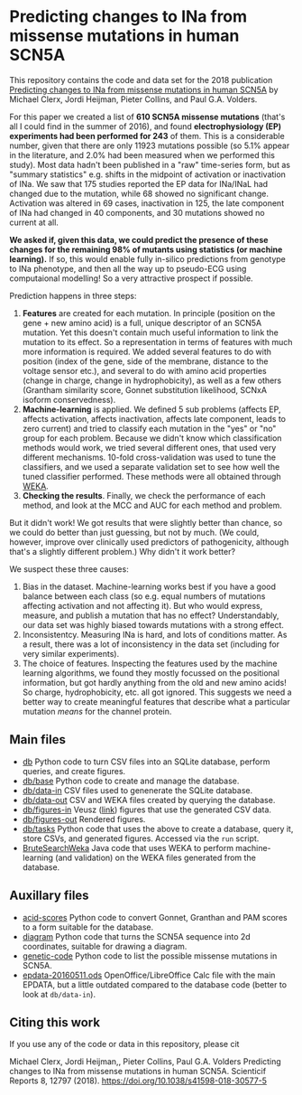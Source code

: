 # Predicting changes to INa from missense mutations in human SCN5A

This repository contains the code and data set for the 2018 publication [Predicting changes to INa from missense mutations in human SCN5A](https://doi.org/10.1038/s41598-018-30577-5) by Michael Clerx, Jordi Heijman, Pieter Collins, and Paul G.A. Volders.

For this paper we created a list of **610 SCN5A missense mutations** (that's all I could find in the summer of 2016), and found **electrophysiology (EP) experiments had been performed for 243** of them.
This is a considerable number, given that there are only 11923 mutations possible (so 5.1% appear in the literature, and 2.0% had been measured when we performed this study).
Most data hadn't been published in a "raw" time-series form, but as "summary statistics" e.g. shifts in the midpoint of activation or inactivation of INa.
We saw that 175 studies reported the EP data for INa/INaL had changed due to the mutation, while 68 showed no significant change.
Activation was altered in 69 cases, inactivation in 125, the late component of INa had changed in 40 components, and 30 mutations showed no current at all.

**We asked if, given this data, we could predict the presence of these changes for the remaining 98% of mutants using statistics (or machine learning).**
If so, this would enable fully in-silico predictions from genotype to INa phenotype, and then all the way up to pseudo-ECG using computaional modelling!
So a very attractive prospect if possible.

Prediction happens in three steps:

1. **Features** are created for each mutation.
   In principle (position on the gene + new amino acid) is a full, unique descriptor of an SCN5A mutation.
   Yet this doesn't contain much useful information to link the mutation to its effect.
   So a representation in terms of features with much more information is required.
   We added several features to do with position (index of the gene, side of the membrane, distance to the voltage sensor etc.), and several to do with amino acid properties (change in charge, change in hydrophobicity), as well as a few others (Grantham similarity score, Gonnet substitution likelihood, SCNxA isoform conservedness).
2. **Machine-learning** is applied. 
  We defined 5 sub problems (affects EP, affects activation, affects inactivation, affects late component, leads to zero current) and tried to classify each mutation in the "yes" or "no" group for each problem.
  Because we didn't know which classification methods would work, we tried several different ones, that used very different mechanisms.
  10-fold cross-validation was used to tune the classifiers, and we used a separate validation set to see how well the tuned classifier performed.
  These methods were all obtained through [WEKA](https://www.cs.waikato.ac.nz/ml/weka/).
3. **Checking the results**.
   Finally, we check the performance of each method, and look at the MCC and AUC for each method and problem.

But it didn't work!
We got results that were slightly better than chance, so we could do better than just guessing, but not by much.
(We could, however, improve over clinically used predictors of pathogenicity, although that's a slightly different problem.)
Why didn't it work better?

We suspect these three causes:

1. Bias in the dataset. 
   Machine-learning works best if you have a good balance between each class (so e.g. equal numbers of mutations affecting activation and not affecting it).
   But who would express, measure, and publish a mutation that has no effect?
   Understandably, our data set was highly biased towards mutations with a strong effect.
2. Inconsistentcy.
   Measuring INa is hard, and lots of conditions matter.
   As a result, there was a lot of inconsistency in the data set (including for very similar experiments).
3. The choice of features.
   Inspecting the features used by the machine learning algorithms, we found they mostly focussed on the positional information, but got hardly anything from the old and new amino acids!
   So charge, hydrophobicity, etc. all got ignored.
   This suggests we need a better way to create meaningful features that describe what a particular mutation _means_ for the channel protein.



## Main files

- [db](db) Python code to turn CSV files into an SQLite database, perform queries, and create figures.
- [db/base](db/base) Python code to create and manage the database.
- [db/data-in](db/data-in) CSV files used to genenerate the SQLite database.
- [db/data-out](db/data-out) CSV and WEKA files created by querying the database.
- [db/figures-in](db/figures-in) Veusz ([link](https://veusz.github.io/)) figures that use the generated CSV data.
- [db/figures-out](db/figures-out) Rendered figures.
- [db/tasks](db/tasks) Python code that uses the above to create a database, query it, store CSVs, and generated figures. Accessed via the `run` script.
- [BruteSearchWeka](BruteSearchWeka) Java code that uses WEKA to perform machine-learning (and validation) on the WEKA files generated from the database.

## Auxillary files

- [acid-scores](acid-scores) Python code to convert Gonnet, Granthan and PAM scores to a form suitable for the database.
- [diagram](diagram) Python code that turns the SCN5A sequence into 2d coordinates, suitable for drawing a diagram.
- [genetic-code](genetic-code) Python code to list the possible missense mutations in SCN5A.
- [epdata-20160511.ods](epdata-20160511.ods) OpenOffice/LibreOffice Calc file with the main EPDATA, but a little outdated compared to the database code (better to look at `db/data-in`).

## Citing this work

If you use any of the code or data in this repository, please cit

Michael Clerx, Jordi Heijman,, Pieter Collins, Paul G.A. Volders
Predicting changes to INa from missense mutations in human SCN5A.
Scienticif Reports 8, 12797 (2018).
https://doi.org/10.1038/s41598-018-30577-5

